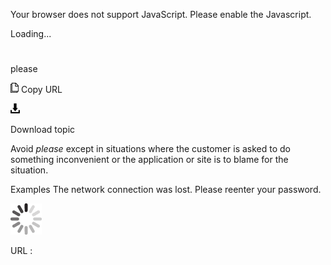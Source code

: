 Your browser does not support JavaScript. Please enable the Javascript.

Loading...

# 

please

![Copy URL](media/please/Copy.png)
Copy URL

![Download](media/please/Download.png)

Download topic

Avoid *please* except
in situations where the customer is asked to do something
inconvenient or the application or site is to blame for the situation. 

Examples
The network connection was lost. Please reenter your password. 

![In progress](media/please/activity-large.gif)

URL :
